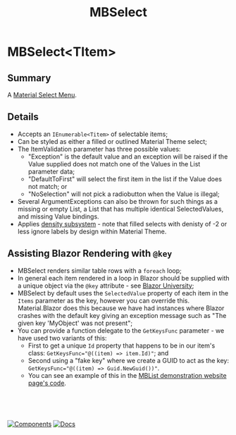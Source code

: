 ﻿---
uid: C.MBSelect
title: MBSelect
---
# MBSelect&lt;TItem&gt;

## Summary

A [Material Select Menu](https://github.com/material-components/material-components-web/tree/v7.0.0/packages/mdc-select#select-menus).

## Details

- Accepts an `IEnumerable<Titem>` of selectable items;
- Can be styled as either a filled or outlined Material Theme select;
- The ItemValidation parameter has three possible values:
  - "Exception" is the default value and an exception will be raised if the Value supplied does not match one of the Values in the List parameter data;
  - "DefaultToFirst" will select the first item in the list if the Value does not match; or
  - "NoSelection" will not pick a radiobutton when the Value is illegal;
- Several ArgumentExceptions can also be thrown for such things as a missing or empty List, a List that has multiple identical SelectedValues, and missing Value bindings.
- Applies [density subsystem](xref:A.Density) - note that filled selects with denisty of -2 or less ignore labels by design within Material Theme.

## Assisting Blazor Rendering with `@key`

- MBSelect renders similar table rows with a `foreach` loop;
- In general each item rendered in a loop in Blazor should be supplied with a unique object via the `@key` attribute - see [Blazor University](https://blazor-university.com/components/render-trees/optimising-using-key/);
- MBSelect by default uses the `SelectedValue` property of each item in the `Items` parameter as the key, however you can override this. Material.Blazor does this because we have had instances where Blazor crashes with the default key giving an exception message such as "The given key 'MyObject' was not present";
- You can provide a function delegate to the `GetKeysFunc` parameter - we have used two variants of this:
  - First to get a unique `Id` property that happens to be in our item's class: `GetKeysFunc="@((item) => item.Id)"`; and
  - Second using a "fake key" where we create a GUID to act as the key: `GetKeysFunc="@((item) => Guid.NewGuid())"`.
  - You can see an example of this in the [MBList demonstration website page's code](https://github.com/Material-Blazor/Material.Blazor/blob/main/Material.Blazor.Website.Components/Pages/List.razor#L155).

&nbsp;

&nbsp;

[![Components](https://img.shields.io/static/v1?label=Components&message=Core&color=blue)](xref:A.CoreComponents)
[![Docs](https://img.shields.io/static/v1?label=API%20Documentation&message=MBSelect&color=brightgreen)](xref:Material.Blazor.MBSelect`1)

